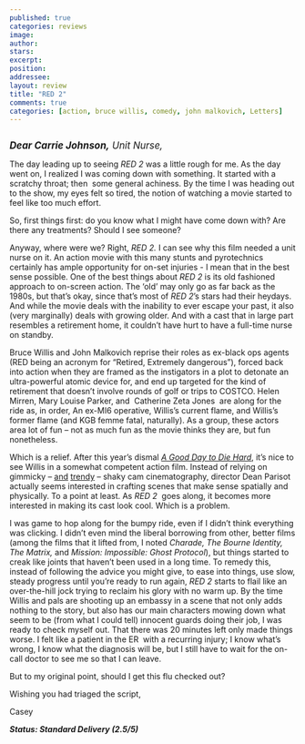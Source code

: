```yaml
---
published: true
categories: reviews
image:
author: 
stars: 
excerpt: 
position: 
addressee: 
layout: review
title: "RED 2"
comments: true
categories: [action, bruce willis, comedy, john malkovich, Letters]
---
```

<div><p><span class="full-image-block ssNonEditable"><a href="/letters/2013/7/20/red-2.html"><img src="http://static.squarespace.com/static/5005f6bcc4aa41161b33e89e/5329cf1fe4b07c068ebf74de/5329cf1fe4b07c068ebf787b/1374314368267/RED2.jpg" alt="" /></a></span></p>
<p><span style="font-size:120%;"><strong><em>Dear Carrie Johnson,</em></strong><em> Unit Nurse,</em></span></p>
<p>The day leading up to seeing <em>RED 2</em> was a little rough for me. As the day went on, I realized I was coming down with something. It started with a scratchy throat; then&nbsp; some general achiness. By the time I was heading out to the show, my eyes felt so tired, the notion of watching a movie started to feel like too much effort.</p>
<p>So, first things first: do you know what I might have come down with? Are there any treatments? Should I see someone?</p>
<p>Anyway, where were we? Right, <em>RED 2.</em> I can see why this film needed a unit nurse on it. An action movie with this many stunts and pyrotechnics certainly has ample opportunity for on-set injuries - I mean that in the best sense possible. One of the best things about <em>RED 2 </em>is its old fashioned approach to on-screen action. The &lsquo;old&rsquo; may only go as far back as the 1980s, but that&rsquo;s okay, since that&rsquo;s most of <em>RED 2</em>&rsquo;s stars had their heydays. And while the movie deals with the inability to ever escape your past, it also (very marginally) deals with growing older. And with a cast that in large part resembles a retirement home, it couldn&rsquo;t have hurt to have a full-time nurse on standby.</p>
<p>Bruce Willis and John Malkovich reprise their roles as ex-black ops agents (RED being an acronym for &ldquo;Retired, Extremely dangerous&rdquo;), forced back into action when they are framed as the instigators in a plot to detonate an ultra-powerful atomic device for, and end up targeted for the kind of retirement that doesn&rsquo;t involve rounds of golf or trips to COSTCO. Helen Mirren, Mary Louise Parker, and&nbsp; Catherine Zeta Jones&nbsp; are along for the ride as, in order, An ex-MI6 operative, Willis&rsquo;s current flame, and Willis&rsquo;s former flame (and KGB femme fatal, naturally). As a group, these actors area lot of fun &ndash; not as much fun as the movie thinks they are, but fun nonetheless.</p>
<p>Which is a relief. After this year&rsquo;s dismal <em><a href="/letters/2013/2/15/a-good-day-to-die-hard.html">A Good Day to Die Hard</a></em>, it&rsquo;s nice to see Willis in a somewhat competent action film. Instead of relying on gimmicky &ndash; <a href="letters/2012/8/10/the-bourne-legacy.html">and</a> <a href="/letters/2013/6/19/world-war-z.html">trendy</a> &ndash; shaky cam cinematography, director Dean Parisot actually seems interested in crafting scenes that make sense spatially and physically. To a point at least. As <em>RED 2 </em>&nbsp;goes along, it becomes more interested in making its cast look cool. Which is a problem.</p>
<p>I was game to hop along for the bumpy ride, even if I didn&rsquo;t think everything was clicking. I didn&rsquo;t even mind the liberal borrowing from other, better films (among the films that it lifted from, I noted <em>Charade, The Bourne Identity, The Matrix,</em> and<em> Mission: Impossible: Ghost Protocol</em>), but things started to creak like joints that haven&rsquo;t been used in a long time. To remedy this, instead of following the advice you might give, to ease into things, use slow, steady progress until you&rsquo;re ready to run again, <em>RED 2</em> starts to flail like an over-the-hill jock trying to reclaim his glory with no warm up. By the time Willis and pals are shooting up an embassy in a scene that not only adds nothing to the story, but also has our main characters mowing down what seem to be (from what I could tell) innocent guards doing their job, I was ready to check myself out. That there was 20 minutes left only made things worse. I felt like a patient in the ER&nbsp; with a recurring injury; I know what&rsquo;s wrong, I know what the diagnosis will be, but I still have to wait for the on-call doctor to see me so that I can leave.</p>
<p>But to my original point, should I get this flu checked out?</p>
<p>Wishing you had triaged the script,</p>
<p>Casey</p>
<p><em><strong>Status: Standard Delivery (2.5/5)</strong></em></p></div>
